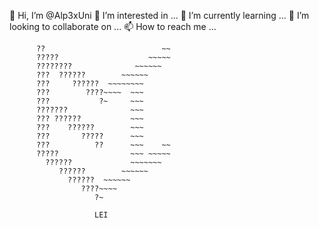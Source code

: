  👋 Hi, I’m @Alp3xUni
 👀 I’m interested in ...
 🌱 I’m currently learning ...
 💞️ I’m looking to collaborate on ...
 📫 How to reach me ...


          ??                          ~~
          ?????                    ~~~~~
          ????????              ~~~~~~
          ???  ??????        ~~~~~~
          ???     ??????  ~~~~~~~~
          ???        ????~~~~  ~~~
          ???           ?~     ~~~
          ???????              ~~~
          ??? ??????           ~~~
          ???    ??????        ~~~
          ???       ?????      ~~~
          ???          ??      ~~~    ~~
          ?????                ~~~ ~~~~~
            ??????             ~~~~~~~
               ??????        ~~~~~~
                 ??????  ~~~~~~
                    ????~~~~
                       ?~

                       LEI
<!---
Alp3xUni/Alp3xUni is a ✨ special ✨ repository because its `README.md` (this file) appears on your GitHub profile.
You can click the Preview link to take a look at your changes.
--->
